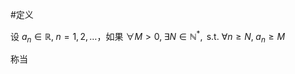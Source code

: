 #定义 

设 $a_{n}\in \mathbb{R},\;n=1,2,\dots$，如果 $\forall M>0,\; \exists N\in \mathbb{N}^{*},\text{ s.t. } \forall n\geq N,\;a_{n}\geq M$

称当 